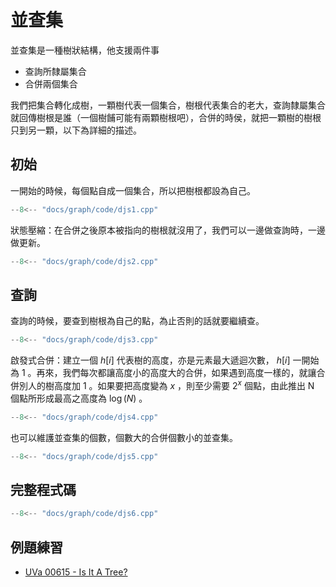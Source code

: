 # 並查集

並查集是一種樹狀結構，他支援兩件事

- 查詢所隸屬集合
- 合併兩個集合

我們把集合轉化成樹，一顆樹代表一個集合，樹根代表集合的老大，查詢隸屬集合就回傳樹根是誰（一個樹餔可能有兩顆樹根吧），合併的時侯，就把一顆樹的樹根只到另一顆，以下為詳細的描述。

## 初始

一開始的時候，每個點自成一個集合，所以把樹根都設為自己。

```cpp
--8<-- "docs/graph/code/djs1.cpp"
```

狀態壓縮：在合併之後原本被指向的樹根就沒用了，我們可以一邊做查詢時，一邊做更新。

```cpp
--8<-- "docs/graph/code/djs2.cpp"
```

## 查詢

查詢的時候，要查到樹根為自己的點，為止否則的話就要繼續查。

```cpp
--8<-- "docs/graph/code/djs3.cpp"
```

啟發式合併：建立一個 $h[i]$ 代表樹的高度，亦是元素最大遞迴次數， $h[i]$ 一開始為 $1$ 。再來，我們每次都讓高度小的高度大的合併，如果遇到高度一樣的，就讓合併別人的樹高度加 $1$ 。如果要把高度變為 $x$ ，則至少需要 $2^x$ 個點，由此推出 N 個點所形成最高之高度為 $\log(N)$ 。

```cpp
--8<-- "docs/graph/code/djs4.cpp"
```

也可以維護並查集的個數，個數大的合併個數小的並查集。

```cpp
--8<-- "docs/graph/code/djs5.cpp"
```

## 完整程式碼

```cpp
--8<-- "docs/graph/code/djs6.cpp"
```

## 例題練習

-  [UVa 00615 - Is It A Tree?](http://uva.onlinejudge.org/external/6/615.pdf) 
